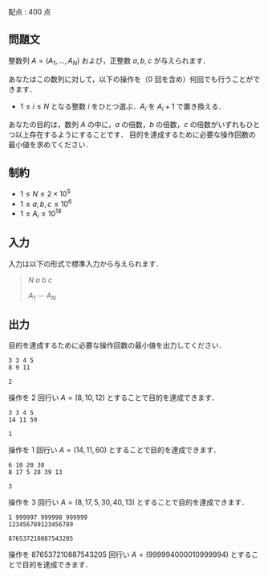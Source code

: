 配点 : $400$ 点

## 問題文

整数列 $A=(A_1,\ldots,A_N)$ および，正整数 $a,b,c$ が与えられます．

あなたはこの数列に対して，以下の操作を（$0$ 回を含め）何回でも行うことができます．

- $1\leq i\leq N$ となる整数 $i$ をひとつ選ぶ．$A_i$ を $A_i+1$ で置き換える．

あなたの目的は，数列 $A$ の中に，$a$ の倍数，$b$ の倍数，$c$ の倍数がいずれもひとつ以上存在するようにすることです．
目的を達成するために必要な操作回数の最小値を求めてください．

## 制約

- $1\leq N\leq 2\times 10^5$
- $1\leq a, b, c \leq 10^6$
- $1\leq A_i\leq 10^{18}$

## 入力

入力は以下の形式で標準入力から与えられます．

> $N$ $a$ $b$ $c$
> 
> $A_1$ $\cdots$ $A_N$

## 出力

目的を達成するために必要な操作回数の最小値を出力してください．

```input1
3 3 4 5
8 9 11
```

```output1
2
```

操作を $2$ 回行い $A = (8,10,12)$ とすることで目的を達成できます．

```input2
3 3 4 5
14 11 59
```

```output2
1
```

操作を $1$ 回行い $A = (14,11,60)$ とすることで目的を達成できます．

```input3
6 10 20 30
8 17 5 28 39 13
```

```output3
3
```

操作を $3$ 回行い $A = (8,17,5,30,40,13)$ とすることで目的を達成できます．

```input4
1 999997 999998 999999
123456789123456789
```

```output4
876537210887543205
```

操作を $876537210887543205$ 回行い $A = (999994000010999994)$ とすることで目的を達成できます．